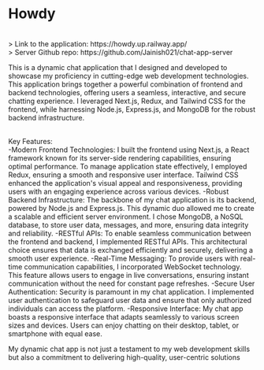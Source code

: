 # Howdy
<br>
> Link to the application: https://howdy.up.railway.app/
<br>
> Server Github repo: https://github.com/Jainish021/chat-app-server

This is a dynamic chat application that I designed and developed to showcase my proficiency in cutting-edge web development technologies. This application brings together a powerful combination of frontend and backend technologies, offering users a seamless, interactive, and secure chatting experience. I leveraged Next.js, Redux, and Tailwind CSS for the frontend, while harnessing Node.js, Express.js, and MongoDB for the robust backend infrastructure.

<br>
Key Features:

<br>
-Modern Frontend Technologies: I built the frontend using Next.js, a React framework known for its server-side rendering capabilities, ensuring optimal performance. To manage application state effectively, I employed Redux, ensuring a smooth and responsive user interface. Tailwind CSS enhanced the application's visual appeal and responsiveness, providing users with an engaging experience across various devices.
-Robust Backend Infrastructure: The backbone of my chat application is its backend, powered by Node.js and Express.js. This dynamic duo allowed me to create a scalable and efficient server environment. I chose MongoDB, a NoSQL database, to store user data, messages, and more, ensuring data integrity and reliability.
-RESTful APIs: To enable seamless communication between the frontend and backend, I implemented RESTful APIs. This architectural choice ensures that data is exchanged efficiently and securely, delivering a smooth user experience.
-Real-Time Messaging: To provide users with real-time communication capabilities, I incorporated WebSocket technology. This feature allows users to engage in live conversations, ensuring instant communication without the need for constant page refreshes.
-Secure User Authentication: Security is paramount in my chat application. I implemented user authentication to safeguard user data and ensure that only authorized individuals can access the platform.
-Responsive Interface: My chat app boasts a responsive interface that adapts seamlessly to various screen sizes and devices. Users can enjoy chatting on their desktop, tablet, or smartphone with equal ease.

My dynamic chat app is not just a testament to my web development skills but also a commitment to delivering high-quality, user-centric solutions